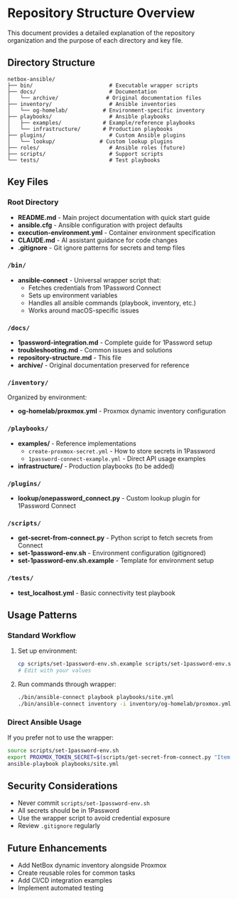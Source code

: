 # Repository Structure Overview

This document provides a detailed explanation of the repository organization and the purpose of each directory and key file.

## Directory Structure

```
netbox-ansible/
├── bin/                        # Executable wrapper scripts
├── docs/                       # Documentation
│   └── archive/               # Original documentation files
├── inventory/                  # Ansible inventories
│   └── og-homelab/           # Environment-specific inventory
├── playbooks/                  # Ansible playbooks
│   ├── examples/             # Example/reference playbooks
│   └── infrastructure/       # Production playbooks
├── plugins/                    # Custom Ansible plugins
│   └── lookup/              # Custom lookup plugins
├── roles/                      # Ansible roles (future)
├── scripts/                    # Support scripts
└── tests/                      # Test playbooks
```

## Key Files

### Root Directory

- **README.md** - Main project documentation with quick start guide
- **ansible.cfg** - Ansible configuration with project defaults
- **execution-environment.yml** - Container environment specification
- **CLAUDE.md** - AI assistant guidance for code changes
- **.gitignore** - Git ignore patterns for secrets and temp files

### `/bin/`

- **ansible-connect** - Universal wrapper script that:
  - Fetches credentials from 1Password Connect
  - Sets up environment variables
  - Handles all ansible commands (playbook, inventory, etc.)
  - Works around macOS-specific issues

### `/docs/`

- **1password-integration.md** - Complete guide for 1Password setup
- **troubleshooting.md** - Common issues and solutions
- **repository-structure.md** - This file
- **archive/** - Original documentation preserved for reference

### `/inventory/`

Organized by environment:
- **og-homelab/proxmox.yml** - Proxmox dynamic inventory configuration

### `/playbooks/`

- **examples/** - Reference implementations
  - `create-proxmox-secret.yml` - How to store secrets in 1Password
  - `1password-connect-example.yml` - Direct API usage examples
- **infrastructure/** - Production playbooks (to be added)

### `/plugins/`

- **lookup/onepassword_connect.py** - Custom lookup plugin for 1Password Connect

### `/scripts/`

- **get-secret-from-connect.py** - Python script to fetch secrets from Connect
- **set-1password-env.sh** - Environment configuration (gitignored)
- **set-1password-env.sh.example** - Template for environment setup

### `/tests/`

- **test_localhost.yml** - Basic connectivity test playbook

## Usage Patterns

### Standard Workflow

1. Set up environment:
   ```bash
   cp scripts/set-1password-env.sh.example scripts/set-1password-env.sh
   # Edit with your values
   ```

2. Run commands through wrapper:
   ```bash
   ./bin/ansible-connect playbook playbooks/site.yml
   ./bin/ansible-connect inventory -i inventory/og-homelab/proxmox.yml --list
   ```

### Direct Ansible Usage

If you prefer not to use the wrapper:
```bash
source scripts/set-1password-env.sh
export PROXMOX_TOKEN_SECRET=$(scripts/get-secret-from-connect.py "Item Name" "field")
ansible-playbook playbooks/site.yml
```

## Security Considerations

- Never commit `scripts/set-1password-env.sh`
- All secrets should be in 1Password
- Use the wrapper script to avoid credential exposure
- Review `.gitignore` regularly

## Future Enhancements

- Add NetBox dynamic inventory alongside Proxmox
- Create reusable roles for common tasks
- Add CI/CD integration examples
- Implement automated testing